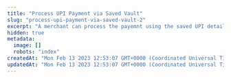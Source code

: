 ```yaml
---
title: "Process UPI Payment via Saved Vault"
slug: "process-upi-payment-via-saved-vault-2"
excerpt: "A merchant can process the payemnt using the saved UPI details of the customer. For this, it is necessary that the customer had already saved her UPI details in any transaction on Plural before. In this flow, the customer does not need to enter the UPI details."
hidden: true
metadata: 
  image: []
  robots: "index"
createdAt: "Mon Feb 13 2023 12:53:07 GMT+0000 (Coordinated Universal Time)"
updatedAt: "Mon Feb 13 2023 12:53:07 GMT+0000 (Coordinated Universal Time)"
---
```

